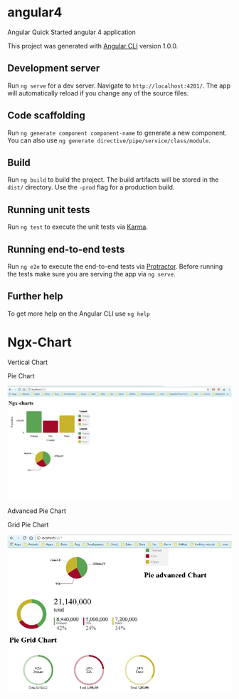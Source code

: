 # angular4
Angular Quick Started angular 4 application 

This project was generated with [Angular CLI](https://github.com/angular/angular-cli) version 1.0.0.

## Development server

Run `ng serve` for a dev server. Navigate to `http://localhost:4201/`. The app will automatically reload if you change any of the source files.

## Code scaffolding

Run `ng generate component component-name` to generate a new component. You can also use `ng generate directive/pipe/service/class/module`.

## Build

Run `ng build` to build the project. The build artifacts will be stored in the `dist/` directory. Use the `-prod` flag for a production build.

## Running unit tests

Run `ng test` to execute the unit tests via [Karma](https://karma-runner.github.io).

## Running end-to-end tests

Run `ng e2e` to execute the end-to-end tests via [Protractor](http://www.protractortest.org/).
Before running the tests make sure you are serving the app via `ng serve`.

## Further help
To get more help on the Angular CLI use `ng help` 

# Ngx-Chart

Vertical Chart

Pie Chart

![Screenshot](https://raw.githubusercontent.com/skbhati199/angular4/master/demo.JPG)

Advanced Pie Chart

Grid Pie Chart

![Screenshot](https://raw.githubusercontent.com/skbhati199/angular4/master/gridwithadvanced.JPG)